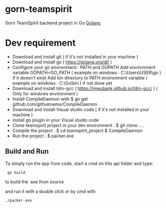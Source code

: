 # gorn-teamspirit
Gorn TeamSpirit backend project in Go [Golang](https://golang.org/)

# Dev requirement

- Download and install git ( if it's not installed in your machine )
- Download and install go ( https://golang.org/dl/ )
- Configure your go environment : PATH and GOPATH
  Add environment variable GOPATH=GO_PATH ( example on windows : C:\Users\USER\go ) if it doesn't exist
  Add bin directory to PATH environment variable ( example on windows : C:\Go\bin ) if not done yet
- Download and install tdm-gcc ( https://jmeubank.github.io/tdm-gcc/ ) ( Only for windows environment )
- Install CompileDaemon with $ go get github.com/githubnemo/CompileDaemon
- Download and install Visual studio code ( if it's not installed in your machine )
- Install go plugin in your Visual studio code
- Clone teamspirit project in your dev environment : $ git clone ....
- Compile the project :
  $ cd teamspirit_project
  $ CompileDaemon
- Run the project : $ packer.exe


## Build and Run

To simply run the app from code, start a cmd on this api folder and type:

```
 go build
```
to build the .exe from source

and run it with a double click or by cmd with
```
./packer.exe
```